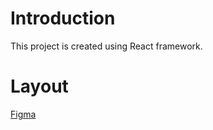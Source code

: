 # Introduction

This project is created using React framework.

# Layout

[Figma](https://www.figma.com/file/w4ErKeC3DKEtEpwbYr9CJI/ObstCare?node-id=2%3A0)

